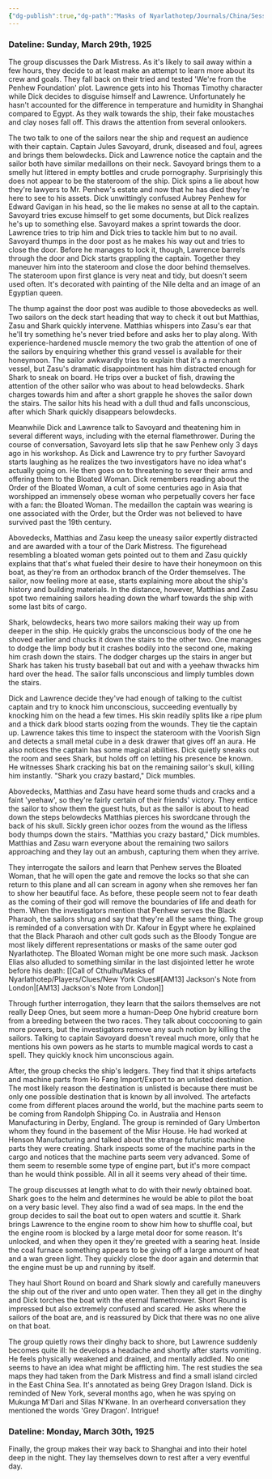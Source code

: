 ```yaml
---
{"dg-publish":true,"dg-path":"Masks of Nyarlathotep/Journals/China/Session 2.md","permalink":"/masks-of-nyarlathotep/journals/china/session-2/","tags":["TTRPG/Games/MoN"]}
---
```


### Dateline: Sunday, March 29th, 1925
The group discusses the Dark Mistress. As it's likely to sail away within a few hours, they decide to at least make an attempt to learn more about its crew and goals. They fall back on their tried and tested 'We're from the Penhew Foundation' plot. Lawrence gets into his Thomas Timothy character while Dick decides to disguise himself and Lawrence. Unfortunately he hasn't accounted for the difference in temperature and humidity in Shanghai compared to Egypt. As they walk towards the ship, their fake moustaches and clay noses fall off. This draws the attention from several onlookers.

The two talk to one of the sailors near the ship and request an audience with their captain. Captain Jules Savoyard, drunk, diseased and foul, agrees and brings them belowdecks. Dick and Lawrence notice the captain and the sailor both have similar medaillons on their neck. Savoyard brings them to a smelly hut littered in empty bottles and crude pornography. Surprisingly this does not appear to be the stateroom of the ship. Dick spins a lie about how they're lawyers to Mr. Penhew's estate and now that he has died they're here to see to his assets. Dick unwittingly confused Aubrey Penhew for Edward Gavigan in his head, so the lie makes no sense at all to the captain. Savoyard tries excuse himself to get some documents, but Dick realizes he's up to something else. Savoyard makes a sprint towards the door. Lawrence tries to trip him and Dick tries to tackle him but to no avail. Savoyard thumps in the door post as he makes his way out and tries to close the door. Before he manages to lock it, though, Lawrence barrels through the door and Dick starts grappling the captain. Together they maneuver him into the stateroom and close the door behind themselves. The stateroom upon first glance is very neat and tidy, but doesn't seem used often. It's decorated with painting of the Nile delta and an image of an Egyptian queen.

The thump against the door post was audible to those abovedecks as well. Two sailors on the deck start heading that way to check it out but Matthias, Zasu and Shark quickly intervene. Matthias whispers into Zasu's ear that he'll try something he's never tried before and asks her to play along. With experience-hardened muscle memory the two grab the attention of one of the sailors by enquiring whether this grand vessel is available for their honeymoon. The sailor awkwardly tries to explain that it's a merchant vessel, but Zasu's dramatic disappointment has him distracted enough for Shark to sneak on board. He trips over a bucket of fish, drawing the attention of the other sailor who was about to head belowdecks. Shark charges towards him and after a short grapple he shoves the sailor down the stairs. The sailor hits his head with a dull thud and falls unconscious, after which Shark quickly disappears belowdecks.

Meanwhile Dick and Lawrence talk to Savoyard and theatening him in several different ways, including with the eternal flamethrower. During the course of conversation, Savoyard lets slip that he saw Penhew only 3 days ago in his workshop. As Dick and Lawrence try to pry further Savoyard starts laughing as he realizes the two investigators have no idea what's actually going on. He then goes on to threatening to sever their arms and offering them to the Bloated Woman. Dick remembers reading about the Order of the Bloated Woman, a cult of some centuries ago in Asia that worshipped an immensely obese woman who perpetually covers her face with a fan: the Bloated Woman. The medaillon the captain was wearing is one associated with the Order, but the Order was not believed to have survived past the 19th century.

Abovedecks, Matthias and Zasu keep the uneasy sailor expertly distracted and are awarded with a tour of the Dark Mistress. The figurehead resembling a bloated woman gets pointed out to them and Zasu quickly explains that that's what fueled their desire to have their honeymoon on this boat, as they're from an orthodox branch of the Order themselves. The sailor, now feeling more at ease, starts explaining more about the ship's history and building materials. In the distance, however, Matthias and Zasu spot two remaining sailors heading down the wharf towards the ship with some last bits of cargo.

Shark, belowdecks, hears two more sailors making their way up from deeper in the ship. He quickly grabs the unconscious body of the one he shoved earlier and chucks it down the stairs to the other two. One manages to dodge the limp body but it crashes bodily into the second one, making him crash down the stairs. The dodger charges up the stairs in anger but Shark has taken his trusty baseball bat out and with a yeehaw thwacks him hard over the head. The sailor falls unconscious and limply tumbles down the stairs.

Dick and Lawrence decide they've had enough of talking to the cultist captain and try to knock him unconscious, succeeding eventually by knocking him on the head a few times. His skin readily splits like a ripe plum and a thick dark blood starts oozing from the wounds. They tie the captain up. Lawrence takes this time to inspect the stateroom with the Voorish Sign and detects a small metal cube in a desk drawer that gives off an aura. He also notices the captain has some magical abilities. Dick quietly sneaks out the room and sees Shark, but holds off on letting his presence be known. He witnesses Shark cracking his bat on the remaining sailor's skull, killing him instantly. "Shark you crazy bastard," Dick mumbles.

Abovedecks, Matthias and Zasu have heard some thuds and cracks and a faint 'yeehaw', so they're fairly certain of their friends' victory. They entice the sailor to show them the guest huts, but as the sailor is about to head down the steps belowdecks Matthias pierces his swordcane through the back of his skull. Sickly green ichor oozes from the wound as the lifless body thumps down the stairs. "Matthias you crazy bastard," Dick mumbles. Matthias and Zasu warn everyone about the remaining two sailors approaching and they lay out an ambush, capturing them when they arrive.

They interrogate the sailors and learn that Penhew serves the Bloated Woman, that he will open the gate and remove the locks so that she can return to this plane and all can scream in agony when she removes her fan to show her beautiful face. As before, these people seem not to fear death as the coming of their god will remove the boundaries of life and death for them. When the investigators mention that Penhew serves the Black Pharaoh, the sailors shrug and say that they're all the same thing. The group is reminded of a conversation with Dr. Kafour in Egypt where he explained that the Black Pharaoh and other cult gods such as the Bloody Tongue are most likely different representations or masks of the same outer god Nyarlathotep. The Bloated Woman might be one more such mask. 
Jackson Elias also alluded to something similar in the last disjointed letter he wrote before his death: [[Call of Cthulhu/Masks of Nyarlathotep/Players/Clues/New York Clues#[AM13] Jackson's Note from London\|[AM13] Jackson's Note from London]]

Through further interrogation, they learn that the sailors themselves are not really Deep Ones, but seem more a human-Deep One hybrid creature born from a breeding between the two races. They talk about coccooning to gain more powers, but the investigators remove any such notion by killing the sailors. Talking to captain Savoyard doesn't reveal much more, only that he mentions his own powers as he starts to mumble magical words to cast a spell. They quickly knock him unconscious again.

After, the group checks the ship's ledgers. They find that it ships artefacts and machine parts from Ho Fang Import/Export to an unlisted destination. The most likely reason the destination is unlisted is because there must be only one possible destination that is known by all involved. The artefacts come from different places around the world, but the machine parts seem to be coming from Randolph Shipping Co. in Australia and Henson Manufacturing in Derby, England. The group is reminded of Gary Umberton whom they found in the basement of the Misr House. He had worked at Henson Manufacturing and talked about the strange futuristic machine parts they were creating. Shark inspects some of the machine parts in the cargo and notices that the machine parts seem very advanced. Some of them seem to resemble some type of engine part, but it's more compact than he would think possible. All in all it seems very ahead of their time.

The group discusses at length what to do with their newly obtained boat. Shark goes to the helm and determines he would be able to pilot the boat on a very basic level. They also find a wad of sea maps. In the end the group decides to sail the boat out to open waters and scuttle it. Shark brings Lawrence to the engine room to show him how to shuffle coal, but the engine room is blocked by a large metal door for some reason. It's unlocked, and when they open it they're greeted with a searing heat. Inside the coal furnace something appears to be giving off a large amount of heat and a wan green light. They quickly close the door again and determin that the engine must be up and running by itself. 

They haul Short Round on board and Shark slowly and carefully maneuvers the ship out of the river and unto open water. Then they all get in the dinghy and Dick torches the boat with the eternal flamethrower. Short Round is impressed but also extremely confused and scared. He asks where the sailors of the boat are, and is reassured by Dick that there was no one alive on that boat.

The group quietly rows their dinghy back to shore, but Lawrence suddenly becomes quite ill: he develops a headache and shortly after starts vomiting. He feels physically weakened and drained, and mentally addled. No one seems to have an idea what might be afflicting him. The rest studies the sea maps they had taken from the Dark Mistress and find a small island circled in the East China Sea. It's annotated as being Grey Dragon Island. Dick is reminded of New York, several months ago, when he was spying on Mukunga M'Dari and Silas N'Kwane. In an overheard conversation they mentioned the words 'Grey Dragon'. Intrigue!

### Dateline: Monday, March 30th, 1925
Finally, the group makes their way back to Shanghai and into their hotel deep in the night. They lay themselves down to rest after a very eventful day.